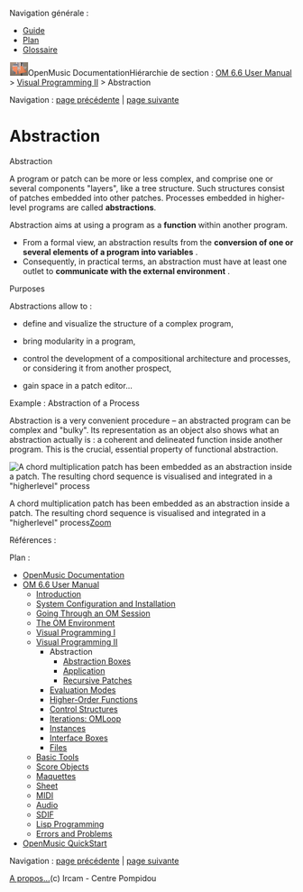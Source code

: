 <div id="tplf" class="tplPage">

<div id="tplh">

<span class="hidden">Navigation générale : </span>

  - [<span>Guide</span>](OM-Documentation.md)
  - [<span>Plan</span>](OM-Documentation_1.md)
  - [<span>Glossaire</span>](OM-Documentation_2.md)

</div>

<div id="tplt">

![empty.gif](../tplRes/page/empty.gif)![logoom1.png](../res/logoom1.png)<span class="tplTi">OpenMusic
Documentation</span><span class="sw_outStack_navRoot"><span class="hidden">Hiérarchie
de section : </span>[<span>OM 6.6 User
Manual</span>](OM-User-Manual.md)<span class="stkSep"> \>
</span>[<span>Visual Programming
II</span>](AdvancedVisualProgramming.md)<span class="stkSep"> \>
</span><span class="stkSel_yes"><span>Abstraction</span></span></span>

</div>

<div class="tplNav">

<span class="hidden">Navigation : </span>[<span>page
précédente</span>](AdvancedVisualProgramming.md "page précédente(Visual Programming II)")<span class="hidden">
| </span>[<span>page
suivante</span>](AbsBoxes.md "page suivante(Abstraction Boxes)")

</div>

<div id="tplc" class="tplc_out_yes">

<div style="text-align: center;">



</div>

<div class="headCo">

# <span>Abstraction</span>

<div class="headCo_co">

<div>

<div class="def">

<div id="i0" class="dk_concept_def">

<div class="dk_definition_notion">

<div class="dk_definition_notion_ti">

<span>Abstraction</span>

</div>

<div class="dk_definitionMeta_def">

A program or patch can be more or less complex, and comprise one or
several components "layers", like a tree structure. Such structures
consist of patches embedded into other patches. Processes embedded in
higher-level programs are called **abstractions**.

Abstraction aims at using a program as a **function** within another
program.

  - <span>From a formal view, an abstraction results from the
    **conversion of one or several elements of a program into
    variables** . </span>
  - <span>Consequently, in practical terms, an abstraction must have at
    least one outlet to **communicate with the external environment** .
    </span>

</div>

</div>

</div>

<div class="dk_concept_desc">

<div class="infobloc">

<div class="infobloc_ti">

<span>Purposes</span>

</div>

<div class="txt">

Abstractions allow to :

  - define and visualize the structure of a complex program,

  - bring modularity in a program,

  - control the development of a compositional architecture and
    processes, or considering it from another prospect,

  - gain space in a patch editor...

</div>

</div>

</div>

</div>

<div class="bloc example">

<div class="bloc_ti example_ti">

<span>Example : Abstraction of a Process</span>

</div>

<div class="txt">

Abstraction is a very convenient procedure – an abstracted program can
be complex and "bulky". Its representation as an object also shows what
an abstraction actually is : a coherent and delineated function inside
another program. This is the crucial, essential property of functional
abstraction.

</div>

<div class="caption">

<div class="caption_co">

<div class="imgzFra" style="position: relative;">

![A chord multiplication patch has been embedded as an abstraction
inside a patch. The resulting chord sequence is visualised and
integrated in a "higherlevel" process](../res/abstraction-ex_scr.png)

</div>

</div>

<div class="caption_ti">

A chord multiplication patch has been embedded as an abstraction inside
a patch. The resulting chord sequence is visualised and integrated in a
"higherlevel"
process[<span>Zoom</span>](../res/abstraction-ex_scr_1.png "Zoom (nouvelle fenêtre)")

</div>

</div>

</div>

</div>

</div>

</div>

<span class="hidden">Références : </span>

</div>

<div id="tplo" class="tplo_out_yes">

<div class="tplOTp">

<div class="tplOBm">

<div id="mnuFrm">

<span class="hidden">Plan :</span>

<div id="mnuFrmUp" onmouseout="menuScrollTiTask.fSpeed=0;" onmouseover="if(menuScrollTiTask.fSpeed&gt;=0) {menuScrollTiTask.fSpeed=-2; scTiLib.addTaskNow(menuScrollTiTask);}" onclick="menuScrollTiTask.fSpeed-=2;" style="display: none;">

<span id="mnuFrmUpLeft">[](#)</span><span id="mnuFrmUpCenter"></span><span id="mnuFrmUpRight"></span>

</div>

<div id="mnuScroll">

  - [<span>OpenMusic Documentation</span>](OM-Documentation.md)
  - [<span>OM 6.6 User Manual</span>](OM-User-Manual.md)
      - [<span>Introduction</span>](00-Sommaire.md)
      - [<span>System Configuration and
        Installation</span>](Installation.md)
      - [<span>Going Through an OM Session</span>](Goingthrough.md)
      - [<span>The OM Environment</span>](Environment.md)
      - [<span>Visual Programming I</span>](BasicVisualProgramming.md)
      - [<span>Visual Programming
        II</span>](AdvancedVisualProgramming.md)
          - <span id="i1" class="outLeftSel_yes"><span>Abstraction</span></span>
              - [<span>Abstraction Boxes</span>](AbsBoxes.md)
              - [<span>Application</span>](AbsApplication.md)
              - [<span>Recursive Patches</span>](Recursion.md)
          - [<span>Evaluation Modes</span>](EvalModes.md)
          - [<span>Higher-Order Functions</span>](HighOrder.md)
          - [<span>Control Structures</span>](Control.md)
          - [<span>Iterations: OMLoop</span>](OMLoop.md)
          - [<span>Instances</span>](Instances.md)
          - [<span>Interface Boxes</span>](InterfaceBoxes.md)
          - [<span>Files</span>](Files.md)
      - [<span>Basic Tools</span>](BasicObjects.md)
      - [<span>Score Objects</span>](ScoreObjects.md)
      - [<span>Maquettes</span>](Maquettes.md)
      - [<span>Sheet</span>](Sheet.md)
      - [<span>MIDI</span>](MIDI.md)
      - [<span>Audio</span>](Audio.md)
      - [<span>SDIF</span>](SDIF.md)
      - [<span>Lisp Programming</span>](Lisp.md)
      - [<span>Errors and Problems</span>](errors.md)
  - [<span>OpenMusic QuickStart</span>](QuickStart-Chapters.md)

</div>

<div id="mnuFrmDown" onmouseout="menuScrollTiTask.fSpeed=0;" onmouseover="if(menuScrollTiTask.fSpeed&lt;=0) {menuScrollTiTask.fSpeed=2; scTiLib.addTaskNow(menuScrollTiTask);}" onclick="menuScrollTiTask.fSpeed+=2;" style="display: none;">

<span id="mnuFrmDownLeft">[](#)</span><span id="mnuFrmDownCenter"></span><span id="mnuFrmDownRight"></span>

</div>

</div>

</div>

</div>

</div>

<div class="tplNav">

<span class="hidden">Navigation : </span>[<span>page
précédente</span>](AdvancedVisualProgramming.md "page précédente(Visual Programming II)")<span class="hidden">
| </span>[<span>page
suivante</span>](AbsBoxes.md "page suivante(Abstraction Boxes)")

</div>

<div id="tplb">

[<span>A propos...</span>](OM-Documentation_3.md)(c) Ircam - Centre
Pompidou

</div>

</div>
